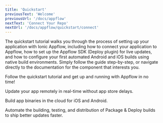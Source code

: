 ```yaml
---
title: 'Quickstart'
previousText: 'Welcome'
previousUrl: '/docs/appflow'
nextText: 'Connect Your Repo'
nextUrl: '/docs/appflow/quickstart/connect'
---
```


The quickstart tutorial walks you through the process of setting up your application with Ionic Appflow, including how to connect your application to Appflow, how to set up the Appflow SDK (Deploy plugin) for live updates, and how to configure your first automated Android and iOS builds using native build environments. Simply follow the guide step-by-step, or navigate directly to the documentation for the component that interests you.

<docs-cards>
  <docs-card header="Start the Tutorial" href="/docs/appflow/quickstart/connect" icon="/docs/assets/icons/guide-quickstart-icon.png">
    <p>Follow the quickstart tutorial and get up and running with Appflow in no time!</p>
  </docs-card>

  <docs-card header="Deploy Docs" href="/docs/appflow/deploy/intro" icon="/docs/assets/icons/guide-deploy-icon.png">
    <p>Update your app remotely in real-time without app store delays.</p>
  </docs-card>

  <docs-card header="Package Docs" href="/docs/appflow/package/intro" icon="/docs/assets/icons/guide-package-icon.png">
    <p>Build app binaries in the cloud for iOS and Android.</p>
  </docs-card>

  <docs-card header="Automation Docs" href="/docs/appflow/automation/intro" icon="/docs/assets/icons/guide-automate-icon.png">
    <p>Automate the building, testing, and distribution of Package & Deploy builds to ship better updates faster.</p>
  </docs-card>
</docs-cards>
